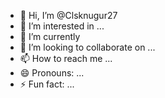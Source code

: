 - 👋 Hi, I’m @Clsknugur27
- 👀 I’m interested in ...
- 🌱 I’m currently 
- 💞️ I’m looking to collaborate on ...
- 📫 How to reach me ...
- 😄 Pronouns: ...
- ⚡ Fun fact: ...

<!---
Clsknugur27/Clsknugur27 is a ✨ special ✨ repository because its `README.md` (this file) appears on your GitHub profile.
You can click the Preview link to take a look at your changes.
--->
